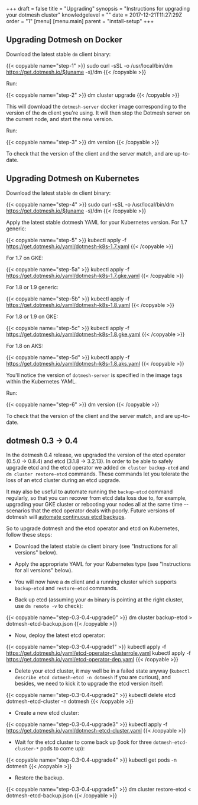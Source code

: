 +++
draft = false
title = "Upgrading"
synopsis = "Instructions for upgrading your dotmesh cluster"
knowledgelevel = ""
date = 2017-12-21T11:27:29Z
order = "1"
[menu]
  [menu.main]
    parent = "install-setup"
+++

## Upgrading Dotmesh on Docker

Download the latest stable `dm` client binary:

{{< copyable name="step-1" >}}
sudo curl -sSL -o /usr/local/bin/dm \
    https://get.dotmesh.io/$(uname -s)/dm
{{< /copyable >}}

Run:

{{< copyable name="step-2" >}}
dm cluster upgrade
{{< /copyable >}}

This will download the `dotmesh-server` docker image corresponding to the version of the `dm` client you're using.
It will then stop the Dotmesh server on the current node, and start the new version.

Run:

{{< copyable name="step-3" >}}
dm version
{{< /copyable >}}

To check that the version of the client and the server match, and are up-to-date.

## Upgrading Dotmesh on Kubernetes

Download the latest stable `dm` client binary:

{{< copyable name="step-4" >}}
sudo curl -sSL -o /usr/local/bin/dm \
    https://get.dotmesh.io/$(uname -s)/dm
{{< /copyable >}}

Apply the latest stable dotmesh YAML for your Kubernetes version. For 1.7 generic:

{{< copyable name="step-5" >}}
kubectl apply -f https://get.dotmesh.io/yaml/dotmesh-k8s-1.7.yaml
{{< /copyable >}}

For 1.7 on GKE:

{{< copyable name="step-5a" >}}
kubectl apply -f https://get.dotmesh.io/yaml/dotmesh-k8s-1.7.gke.yaml
{{< /copyable >}}

For 1.8 or 1.9 generic:

{{< copyable name="step-5b" >}}
kubectl apply -f https://get.dotmesh.io/yaml/dotmesh-k8s-1.8.yaml
{{< /copyable >}}

For 1.8 or 1.9 on GKE:

{{< copyable name="step-5c" >}}
kubectl apply -f https://get.dotmesh.io/yaml/dotmesh-k8s-1.8.gke.yaml
{{< /copyable >}}

For 1.8 on AKS:

{{< copyable name="step-5d" >}}
kubectl apply -f https://get.dotmesh.io/yaml/dotmesh-k8s-1.8.aks.yaml
{{< /copyable >}}

You'll notice the version of `dotmesh-server` is specified in the image tags within the Kubernetes YAML.

Run:

{{< copyable name="step-6" >}}
dm version
{{< /copyable >}}

To check that the version of the client and the server match, and are up-to-date.

## dotmesh 0.3 -> 0.4

In the dotmesh 0.4 release, we upgraded the version of the etcd operator (0.5.0 -> 0.8.4) and etcd (3.1.8 -> 3.2.13).
In order to be able to safely upgrade etcd and the etcd operator we added `dm cluster backup-etcd` and `dm cluster restore-etcd` commands.
These commands let you tolerate the loss of an etcd cluster during an etcd upgrade.

It may also be useful to automate running the `backup-etcd` command regularly, so that you can recover from etcd data loss due to, for example, upgrading your GKE cluster or rebooting your nodes all at the same time -- scenarios that the etcd operator deals with poorly.
Future versions of dotmesh will [automate continuous etcd backups](https://github.com/dotmesh-io/dotmesh/issues/359).

So to upgrade dotmesh and the etcd operator and etcd on Kubernetes, follow these steps:

* Download the latest stable `dm` client binary (see "Instructions for all versions" below).

* Apply the appropriate YAML for your Kubernetes type (see "Instructions for all versions" below).

* You will now have a `dm` client and a running cluster which supports `backup-etcd` and `restore-etcd` commands.

* Back up etcd (assuming your `dm` binary is pointing at the right cluster, use `dm remote -v` to check):

{{< copyable name="step-0.3-0.4-upgrade0" >}}
dm cluster backup-etcd > dotmesh-etcd-backup.json
{{< /copyable >}}

* Now, deploy the latest etcd operator:

{{< copyable name="step-0.3-0.4-upgrade1" >}}
kubectl apply -f https://get.dotmesh.io/yaml/etcd-operator-clusterrole.yaml
kubectl apply -f https://get.dotmesh.io/yaml/etcd-operator-dep.yaml
{{< /copyable >}}

* Delete your etcd cluster, it may well be in a failed state anyway (`kubectl describe etcd dotmesh-etcd -n dotmesh` if you are curious), and besides, we need to kick it to upgrade the etcd version itself:

{{< copyable name="step-0.3-0.4-upgrade2" >}}
kubectl delete etcd dotmesh-etcd-cluster -n dotmesh
{{< /copyable >}}

* Create a new etcd cluster:

{{< copyable name="step-0.3-0.4-upgrade3" >}}
kubectl apply -f https://get.dotmesh.io/yaml/dotmesh-etcd-cluster.yaml
{{< /copyable >}}

* Wait for the etcd cluster to come back up (look for three `dotmesh-etcd-cluster-*` pods to come up):

{{< copyable name="step-0.3-0.4-upgrade4" >}}
kubectl get pods -n dotmesh
{{< /copyable >}}

* Restore the backup.

{{< copyable name="step-0.3-0.4-upgrade5" >}}
dm cluster restore-etcd < dotmesh-etcd-backup.json
{{< /copyable >}}
